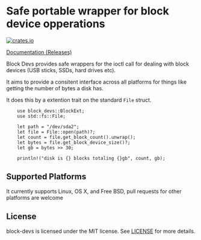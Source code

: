 # Safe portable wrapper for block device opperations

[![crates.io](http://meritbadge.herokuapp.com/block-devs)](https://crates.io/crates/block-devs)

[Documentation (Releases)](https://docs.rs/block-devs/)

Block Devs provides safe wrappers for the ioctl call for
dealing with block devices (USB sticks, SSDs, hard drives etc).

It aims to provide a consitent interface across all platforms for things like
getting the number of bytes a disk has.

It does this by a extention trait on the standard `File` struct.

```rust,ignore
    use block_devs::BlockExt;
    use std::fs::File;
    
    let path = "/dev/sda2";
    let file = File::open(path)?;
    let count = file.get_block_count().unwrap();
    let bytes = file.get_block_device_size()?;
    let gb = bytes >> 30;

    println!("disk is {} blocks totaling {}gb", count, gb);
```

## Supported Platforms

It currently supports Linux, OS X, and Free BSD, pull requests for other platforms are welcome

## License

block-devs is licensed under the MIT license.  See [LICENSE](LICENSE) for more details.
